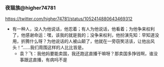 ### 夜猫族@higher74781
https://twitter.com/higher74781/status/1052414880643469312
- 有一种人，没人为他说话，他忍着；有人为他说话，他看着；为他争来权利了，他感谢命运：嘿，该我的就是我的；没争来权利，他扮演先知：早知道没用，折腾什么呀？为他说话的人被山颠了，他就在一旁窃笶活该，让他出风头！“……我们周围这样的人比比皆是。
  - 袁？飞：我他妈要能卖国，我还跑这直播干嘛呀？那卖国多挣钱啊，谁没事跟这直播，有病吗不是